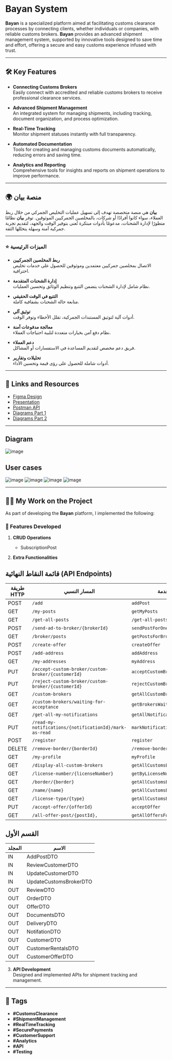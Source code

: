 # Bayan System

**Bayan** is a specialized platform aimed at facilitating customs clearance processes by connecting clients, whether individuals or companies, with reliable customs brokers. **Bayan** provides an advanced shipment management system, supported by innovative tools designed to save time and effort, offering a secure and easy customs experience infused with trust.

---

## 🛠 Key Features

- **Connecting Customs Brokers**  
  Easily connect with accredited and reliable customs brokers to receive professional clearance services.

- **Advanced Shipment Management**  
  An integrated system for managing shipments, including tracking, document organization, and process optimization.

- **Real-Time Tracking**  
  Monitor shipment statuses instantly with full transparency.

- **Automated Documentation**  
  Tools for creating and managing customs documents automatically, reducing errors and saving time.


- **Analytics and Reporting**  
  Comprehensive tools for insights and reports on shipment operations to improve performance.

---

## 🌍 منصة بيان

**بيان** هي منصة متخصصة تهدف إلى تسهيل عمليات التخليص الجمركي من خلال ربط العملاء، سواء كانوا أفرادًا أو شركات، بالمخلصين الجمركيين الموثوقين. توفر **بيان** نظامًا متطورًا لإدارة الشحنات، مدعومًا بأدوات مبتكرة تُعنى بتوفير الوقت والجهد، لتقديم تجربة جمركية آمنة وسهلة يتخللها الثقة.

---

### ⭐️ الميزات الرئيسية

- **ربط المخلصين الجمركيين**  
  الاتصال بمخلصين جمركيين معتمدين وموثوقين للحصول على خدمات تخليص احترافية.

- **إدارة الشحنات المتقدمة**  
  نظام شامل لإدارة الشحنات يتضمن التتبع وتنظيم الوثائق وتحسين العمليات.

- **التتبع في الوقت الحقيقي**  
  متابعة حالة الشحنات بشفافية كاملة.

- **توثيق آلي**  
  أدوات آلية لتوثيق المستندات الجمركية، تقلل الأخطاء وتوفر الوقت.

- **معالجة مدفوعات آمنة**  
  نظام دفع آمن بخيارات متعددة لتلبية احتياجات العملاء.

- **دعم العملاء**  
  فريق دعم مخصص لتقديم المساعدة في الاستفسارات أو المشاكل.

- **تحليلات وتقارير**  
  أدوات شاملة للحصول على رؤى قيمة وتحسين الأداء.

---

## 🔗 Links and Resources

- [Figma Design](#)  
- [Presentation](#)  
- [Postman API](https://documenter.getpostman.com/view/40740226/2sAYJAcwpL)  
- [Diagrams Part 1](#)  
- [Diagrams Part 2](#)

---
## Diagram
![image](https://github.com/user-attachments/assets/f8633fc7-8efe-4132-9a1e-bdd2a552a960)

## User cases 
![image](https://github.com/user-attachments/assets/44bb88da-2b41-4cf2-82bd-64e8a707ab90)
![image](https://github.com/user-attachments/assets/50c32047-16e0-4025-84fb-0b57b66e7916)
![image](https://github.com/user-attachments/assets/3ae585af-cfe2-4b43-a2aa-85fa439262da)
![image](https://github.com/user-attachments/assets/8eed383e-5e78-4a1d-9e8d-17e3fdf6f797)

----
## 👩‍💻 My Work on the Project

As part of developing the **Bayan** platform, I implemented the following:

### 🚀 Features Developed

1. **CRUD Operations**  
   - SubscriptionPost


2. **Extra Functionalities**  
## قائمة النقاط النهائية (API Endpoints)

| **طريقة HTTP** | **المسار النسبي**                                    | **ميثود الخدمة**                |
|----------------|------------------------------------------------------|----------------------------------|
| POST           | `/add`                                               | `addPost`             |
| GET            | `/my-posts                      `                    | `getMyPosts`           |
| GET            | `/get-all-posts`                                     | `/get-all-posts`             |
| POST            | `/send-ad-to-broker/{brokerId}`                      | `sendPostForOneBroker`           |
| GET            | `/broker/posts`                                       | `getPostsForBroker`       |
| POST            | `/create-offer`                                       | `createOffer`                    |
| POST            | `/add-address`                                        | `addAddress`                   |
| GET            | `/my-addresses`                                       | `myAddress`                     |
| PUT            | `/accept-custom-broker/custom-broker/{customerId}`    | `acceptCustomBroker`               |
| PUT            | `/reject-custom-broker/custom-broker/{customerId}`    | `rejectCustomBroker`              |
| GET           | `/custom-brokers`                                     | `getAllCustomBrokers`              |
| GET           | `/custom-brokers/waiting-for-acceptance`               | `getBrokersWaitingForAcceptance`  |
| GET            | `/get-all-my-notifications`                             | `getAllNotifications`            |
| PUT            | `/read-my-notifications/{notificationId}/mark-as-read` | `markNotificationAsRead`         |
| POST           | `/register`                                           | `register`                      |
| DELETE         | `/remove-border/{borderId}`                           | `/remove-border/{borderId}`   |
| GET            | `/my-profile`                                          | `myProfile`                       |
| GET            | `/display-all-custom-brokers`                         | `getAllCustomsBrokers`           |
| GET            | `/license-number/{licenseNumber}`                     | `getByLicenseNumber`          |
| GET            | `/border/{border}`                                    | `getAllCustomsByBorder`          |
| GET            | `/name/{name}`                                       | `getAllCustomsByName`            |
| GET            | `/license-type/{type}`                                 | `getAllCustomsByLicenseType`    |
| PUT            | `/accept-offer/{offerId} `                          | `acceptOffer`                     |
| GET            | `/all-offer-post/{postId},`                          | `getAllOffersForOnePost`          |

## القسم الأول

| **المجلد**    | **الاسم**       |
|-----------|------------------------|
| IN        |AddPostDTO              |
| IN        |ReviewCustomerDTO       |
| IN        | UpdateCustomerDTO      |
| IN        |UpdateCustomsBrokerDTO  |
| OUT       | ReviewDTO              |
| OUT       |OrderDTO                |
| OUT       | OfferDTO               |
| OUT       | DocumentsDTO           |
| OUT       | DeliveryDTO            |
| OUT       | NotifationDTO          |
| OUT       | CustomerDTO            |
| OUT       | CustomerRentalsDTO      |
| OUT       | CustomerOfferDTO        |

3. **API Development**  
   Designed and implemented APIs for shipment tracking and management.

---

## 📂 Tags

- **#CustomsClearance**  
- **#ShipmentManagement**  
- **#RealTimeTracking**  
- **#SecurePayments**  
- **#CustomerSupport**  
- **#Analytics**  
- **#API**  
- **#Testing**
